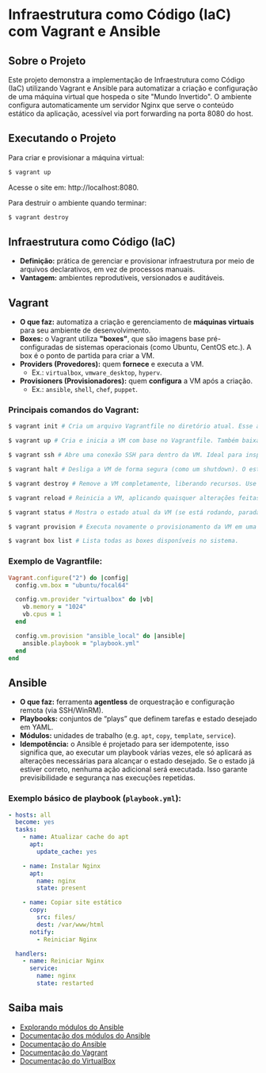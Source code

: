 # Infraestrutura como Código (IaC) com Vagrant e Ansible

## Sobre o Projeto
Este projeto demonstra a implementação de Infraestrutura como Código (IaC) utilizando Vagrant e Ansible para automatizar a criação e configuração de uma máquina virtual que hospeda o site "Mundo Invertido". O ambiente configura automaticamente um servidor Nginx que serve o conteúdo estático da aplicação, acessível via port forwarding na porta 8080 do host.

## Executando o Projeto
Para criar e provisionar a máquina virtual:
```bash
$ vagrant up
```
Acesse o site em: http://localhost:8080.

Para destruir o ambiente quando terminar:
```bash
$ vagrant destroy
```

## Infraestrutura como Código (IaC)

- **Definição:** prática de gerenciar e provisionar infraestrutura por meio de arquivos declarativos, em vez de processos manuais.
- **Vantagem:** ambientes reprodutíveis, versionados e auditáveis.

## Vagrant

- **O que faz:** automatiza a criação e gerenciamento de **máquinas virtuais** para seu ambiente de desenvolvimento.
- **Boxes:** o Vagrant utiliza **"boxes"**, que são imagens base pré-configuradas de sistemas operacionais (como Ubuntu, CentOS etc.). A box é o ponto de partida para criar a VM.
- **Providers (Provedores):** quem **fornece** e executa a VM.
  - Ex.: `virtualbox`, `vmware_desktop`, `hyperv`.
- **Provisioners (Provisionadores):** quem **configura** a VM após a criação.
  - Ex.: `ansible`, `shell`, `chef`, `puppet`.

### Principais comandos do Vagrant:

```bash
$ vagrant init # Cria um arquivo Vagrantfile no diretório atual. Esse arquivo define como a máquina será configurada.

$ vagrant up # Cria e inicia a VM com base no Vagrantfile. Também baixa a box (caso necessário) e executa o provisionamento.

$ vagrant ssh # Abre uma conexão SSH para dentro da VM. Ideal para inspecionar ou testar configurações.

$ vagrant halt # Desliga a VM de forma segura (como um shutdown). O estado da máquina é mantido.

$ vagrant destroy # Remove a VM completamente, liberando recursos. Use com cuidado, pois todos os dados na VM serão perdidos.

$ vagrant reload # Reinicia a VM, aplicando quaisquer alterações feitas no Vagrantfile.

$ vagrant status # Mostra o estado atual da VM (se está rodando, parada, etc.).

$ vagrant provision # Executa novamente o provisionamento da VM em uma máquina virtual que já está em execução.

$ vagrant box list # Lista todas as boxes disponíveis no sistema.
```

### Exemplo de Vagrantfile:

```ruby
Vagrant.configure("2") do |config|
  config.vm.box = "ubuntu/focal64"

  config.vm.provider "virtualbox" do |vb|
    vb.memory = "1024"
    vb.cpus = 1
  end

  config.vm.provision "ansible_local" do |ansible|
    ansible.playbook = "playbook.yml"
  end
end
```

## Ansible

- **O que faz:** ferramenta **agentless** de orquestração e configuração remota (via SSH/WinRM).
- **Playbooks:** conjuntos de “plays” que definem tarefas e estado desejado em YAML.
- **Módulos:** unidades de trabalho (e.g. `apt`, `copy`, `template`, `service`).
- **Idempotência:** o Ansible é projetado para ser idempotente, isso significa que, ao executar um playbook várias vezes, ele só aplicará as alterações necessárias para alcançar o estado desejado. Se o estado já estiver correto, nenhuma ação adicional será executada. Isso garante previsibilidade e segurança nas execuções repetidas.

### Exemplo básico de playbook (`playbook.yml`):

  ```yaml
  - hosts: all
    become: yes
    tasks:
      - name: Atualizar cache do apt
        apt:
          update_cache: yes

      - name: Instalar Nginx
        apt:
          name: nginx
          state: present

      - name: Copiar site estático
        copy:
          src: files/
          dest: /var/www/html
        notify:
          - Reiniciar Nginx

    handlers:
      - name: Reiniciar Nginx
        service:
          name: nginx
          state: restarted
  ```

## Saiba mais

- [Explorando módulos do Ansible](https://nerdexpert.com.br/explorando-modulos-do-ansible/)
- [Documentação dos módulos do Ansible](https://docs.ansible.com/ansible/latest/collections/ansible/builtin/index.html)
- [Documentação do Ansible](https://docs.ansible.com/ansible/latest/index.html)
- [Documentação do Vagrant](https://www.vagrantup.com/docs)
- [Documentação do VirtualBox](https://www.virtualbox.org/wiki/Documentation)

